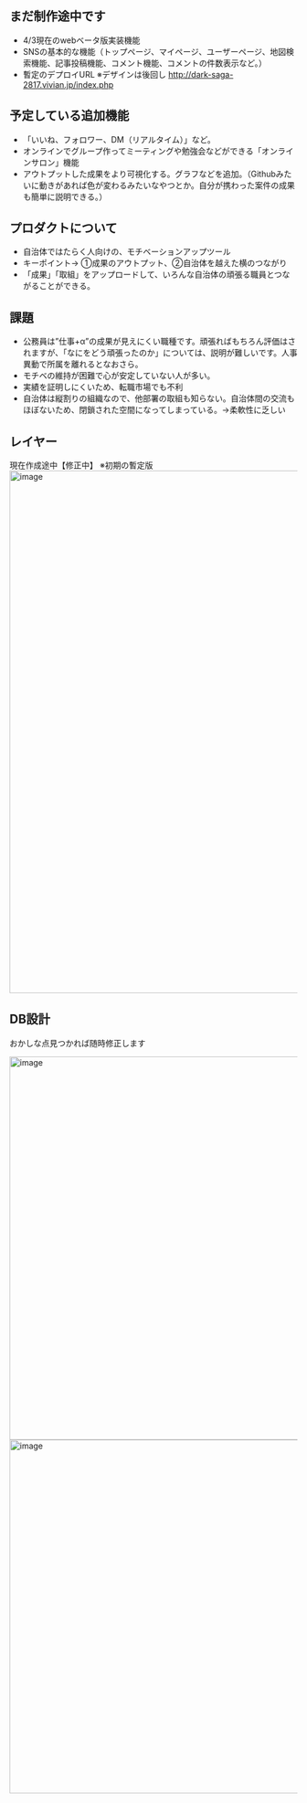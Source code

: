 ## まだ制作途中です
- 4/3現在のwebベータ版実装機能
- SNSの基本的な機能（トップページ、マイページ、ユーザーページ、地図検索機能、記事投稿機能、コメント機能、コメントの件数表示など。）
- 暫定のデプロイURL ※デザインは後回し
http://dark-saga-2817.vivian.jp/index.php

## 予定している追加機能
- 「いいね、フォロワー、DM（リアルタイム）」など。
- オンラインでグループ作ってミーティングや勉強会などができる「オンラインサロン」機能
- アウトプットした成果をより可視化する。グラフなどを追加。（Githubみたいに動きがあれば色が変わるみたいなやつとか。自分が携わった案件の成果も簡単に説明できる。）


## プロダクトについて
- 自治体ではたらく人向けの、モチベーションアップツール
- キーポイント→ ①成果のアウトプット、②自治体を越えた横のつながり
- 「成果」「取組」をアップロードして、いろんな自治体の頑張る職員とつながることができる。

## 課題
- 公務員は”仕事+α”の成果が見えにくい職種です。頑張ればもちろん評価はされますが、「なにをどう頑張ったのか」については、説明が難しいです。人事異動で所属を離れるとなおさら。
- モチベの維持が困難で心が安定していない人が多い。
- 実績を証明しにくいため、転職市場でも不利
- 自治体は縦割りの組織なので、他部署の取組も知らない。自治体間の交流もほぼないため、閉鎖された空間になってしまっている。→柔軟性に乏しい

## レイヤー
現在作成途中【修正中】
※初期の暫定版
<img width="915" alt="image" src="https://user-images.githubusercontent.com/95999068/161111761-7b8dade6-f0a4-4db1-838e-67ebf82d9baa.png">


## DB設計
おかしな点見つかれば随時修正します

<img width="671" alt="image" src="https://user-images.githubusercontent.com/95999068/161110266-f1ae19e1-a338-4452-aae4-cd7755317b73.png">
<img width="619" alt="image" src="https://user-images.githubusercontent.com/95999068/161116830-7a332dab-3fa4-405e-b135-fc7eb1c39c42.png">

